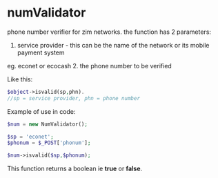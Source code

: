 # numValidator

phone number verifier for zim networks.
the function has 2 parameters:

1. service provider - this can be the name of the network or its mobile payment system
 
 eg. econet or ecocash
2. the phone number to be verified

Like this:
```php
$object->isvalid(sp,phn).
//sp = service provider, phn = phone number
```

Example of use in code:
```php
$num = new NumValidator();

$sp = 'econet';
$phonum = $_POST['phonum'];

$num->isvalid($sp,$phonum);
```
This function returns a boolean ie **true** or **false**.
